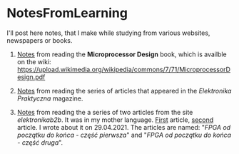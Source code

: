 # NotesFromLearning

I'll post here notes, that I make while studying from various websites, newspapers or books. 

1. [Notes](https://github.com/mozerpol/NotesFromLearning/tree/main/Microprocessor-Design) from reading the **Microprocessor Design** book, which is availble on the wiki: <br/> 
https://upload.wikimedia.org/wikipedia/commons/7/71/MicroprocessorDesign.pdf

2. [Notes](https://github.com/mozerpol/NotesFromLearning/tree/main/ExperimentsWithFPGA) from reading the series of articles that appeared in the *Elektronika Praktyczna* magazine. 

3. [Notes](https://github.com/mozerpol/NotesFromLearning/tree/main/FPGAodPoczatkuDoKonca) from reading the a series of two articles from the site *elektronikab2b*. It was in my mother language. [First](https://elektronikab2b.pl/technika/1315-fpga-od-poczatku-do-konca-czesc-pierwsza) article, [second](https://elektronikab2b.pl/technika/1468-fpga-od-poczatku-do-konca-czesc-druga) article. I wrote about it on 29.04.2021. The articles are named: "*FPGA od początku do końca - część pierwsza*" and "*FPGA od początku do końca - część druga*".
